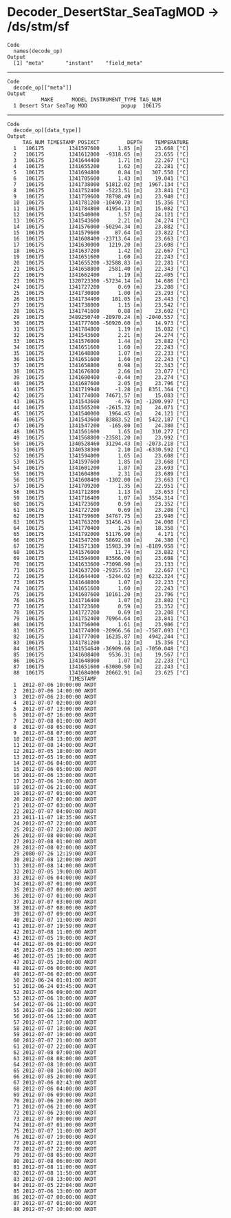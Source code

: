 # Decoder_DesertStar_SeaTagMOD -> /ds/stm/sf

    Code
      names(decode_op)
    Output
      [1] "meta"       "instant"    "field_meta"

---

    Code
      decode_op[["meta"]]
    Output
               MAKE      MODEL INSTRUMENT_TYPE TAG_NUM
      1 Desert Star SeaTag MOD           popup  106175

---

    Code
      decode_op[[data_type]]
    Output
         TAG_NUM TIMESTAMP_POSIXCT         DEPTH    TEMPERATURE
      1   106175        1341597600      1.85 [m]    23.668 [°C]
      2   106175        1341612000  -9318.65 [m]    23.655 [°C]
      3   106175        1341644400      1.71 [m]    22.267 [°C]
      4   106175        1341655200      1.62 [m]    22.281 [°C]
      5   106175        1341694800      0.84 [m]   307.550 [°C]
      6   106175        1341705600      1.43 [m]    19.041 [°C]
      7   106175        1341738000  51812.02 [m]  1967.134 [°C]
      8   106175        1341752400  -5223.51 [m]    23.841 [°C]
      9   106175        1341759600  78798.49 [m]    23.940 [°C]
      10  106175        1341781200 -10490.73 [m]    15.356 [°C]
      11  106175        1341784800  41954.13 [m]    15.082 [°C]
      12  106175        1341540000      1.57 [m]    24.121 [°C]
      13  106175        1341543600      2.21 [m]    24.274 [°C]
      14  106175        1341576000 -50294.34 [m]    23.882 [°C]
      15  106175        1341579600     87.64 [m]    23.822 [°C]
      16  106175        1341608400 -23713.64 [m]    23.663 [°C]
      17  106175        1341630000   1219.20 [m]    23.608 [°C]
      18  106175        1341637200      1.42 [m]    22.667 [°C]
      19  106175        1341651600      1.60 [m]    22.243 [°C]
      20  106175        1341655200 -32588.83 [m]    22.281 [°C]
      21  106175        1341658800   2581.40 [m]    22.343 [°C]
      22  106175        1341662400      1.19 [m]    22.405 [°C]
      23  106175        1320723300 -57234.14 [m]    14.686 [°C]
      24  106175        1341727200      0.69 [m]    23.208 [°C]
      25  106175        1341730800      1.00 [m]    23.293 [°C]
      26  106175        1341734400    101.05 [m]    23.443 [°C]
      27  106175        1341738000      1.15 [m]    23.542 [°C]
      28  106175        1341741600      0.88 [m]    23.602 [°C]
      29  106175        3489250740 -20970.24 [m] -2040.557 [°C]
      30  106175        1341777600 -50920.60 [m]    14.973 [°C]
      31  106175        1341784800      1.19 [m]    15.082 [°C]
      32  106175        1341543600      2.21 [m]    24.274 [°C]
      33  106175        1341576000      1.44 [m]    23.882 [°C]
      34  106175        1341651600      1.60 [m]    22.243 [°C]
      35  106175        1341648000      1.07 [m]    22.233 [°C]
      36  106175        1341651600      1.60 [m]    22.243 [°C]
      37  106175        1341658800      0.98 [m]    22.343 [°C]
      38  106175        1341676800      2.66 [m]    23.077 [°C]
      39  106175        1341680400     -0.44 [m]    23.274 [°C]
      40  106175        1341687600      2.05 [m]    23.796 [°C]
      41  106175        1341719940     -1.28 [m]  8351.364 [°C]
      42  106175        1341774000  74671.57 [m]    15.083 [°C]
      43  106175        1341543600     -4.76 [m] -1200.997 [°C]
      44  106175        1341565200  -2615.32 [m]    24.071 [°C]
      45  106175        1341540000   1964.45 [m]    24.121 [°C]
      46  106175        1341543600  83883.52 [m]  5422.187 [°C]
      47  106175        1341547200   -165.80 [m]    24.380 [°C]
      48  106175        1341561600      1.65 [m]   310.277 [°C]
      49  106175        1341568800 -23581.20 [m]    23.992 [°C]
      50  106175        1340528460  31294.43 [m] -2073.218 [°C]
      51  106175        1340538300      2.10 [m] -6330.592 [°C]
      52  106175        1341594000      1.65 [m]    23.608 [°C]
      53  106175        1341597600      1.85 [m]    23.668 [°C]
      54  106175        1341601200      1.87 [m]    23.693 [°C]
      55  106175        1341604800      2.31 [m]    23.689 [°C]
      56  106175        1341608400  -1302.00 [m]    23.663 [°C]
      57  106175        1341709200      1.35 [m]    22.951 [°C]
      58  106175        1341712800      1.13 [m]    23.653 [°C]
      59  106175        1341716400      1.07 [m]  3554.314 [°C]
      60  106175        1341723600      0.59 [m]    23.352 [°C]
      61  106175        1341727200      0.69 [m]    23.208 [°C]
      62  106175        1341759600  34767.75 [m]    23.940 [°C]
      63  106175        1341763200  31456.43 [m]    24.008 [°C]
      64  106175        1341770400      1.26 [m]    18.358 [°C]
      65  106175        1341792000  51176.90 [m]     4.171 [°C]
      66  106175        1341547200  58692.08 [m]    24.380 [°C]
      67  106175        1341571380  15983.39 [m] -8189.958 [°C]
      68  106175        1341576000     11.74 [m]    23.882 [°C]
      69  106175        1341594000  83566.00 [m]    23.608 [°C]
      70  106175        1341633600 -73098.90 [m]    23.133 [°C]
      71  106175        1341637200 -29357.55 [m]    22.667 [°C]
      72  106175        1341644400  -5244.02 [m]  6232.324 [°C]
      73  106175        1341648000      1.07 [m]    22.233 [°C]
      74  106175        1341651600      1.60 [m]    22.243 [°C]
      75  106175        1341687600  10161.20 [m]    23.796 [°C]
      76  106175        1341716400      1.07 [m]    23.802 [°C]
      77  106175        1341723600      0.59 [m]    23.352 [°C]
      78  106175        1341727200      0.69 [m]    23.208 [°C]
      79  106175        1341752400  70964.64 [m]    23.841 [°C]
      80  106175        1341756000      1.61 [m]    23.906 [°C]
      81  106175        1341774000 -20966.56 [m] -7587.093 [°C]
      82  106175        1341777000  16235.87 [m]  4942.244 [°C]
      83  106175        1341781200      1.12 [m]    15.356 [°C]
      84  106175        1341554640 -36909.66 [m] -7050.048 [°C]
      85  106175        1341608400   9536.31 [m]    19.567 [°C]
      86  106175        1341648000      1.07 [m]    22.233 [°C]
      87  106175        1341651600 -63080.50 [m]    22.243 [°C]
      88  106175        1341684000  20662.91 [m]    23.625 [°C]
                        TIMESTAMP
      1  2012-07-06 10:00:00 AKDT
      2  2012-07-06 14:00:00 AKDT
      3  2012-07-06 23:00:00 AKDT
      4  2012-07-07 02:00:00 AKDT
      5  2012-07-07 13:00:00 AKDT
      6  2012-07-07 16:00:00 AKDT
      7  2012-07-08 01:00:00 AKDT
      8  2012-07-08 05:00:00 AKDT
      9  2012-07-08 07:00:00 AKDT
      10 2012-07-08 13:00:00 AKDT
      11 2012-07-08 14:00:00 AKDT
      12 2012-07-05 18:00:00 AKDT
      13 2012-07-05 19:00:00 AKDT
      14 2012-07-06 04:00:00 AKDT
      15 2012-07-06 05:00:00 AKDT
      16 2012-07-06 13:00:00 AKDT
      17 2012-07-06 19:00:00 AKDT
      18 2012-07-06 21:00:00 AKDT
      19 2012-07-07 01:00:00 AKDT
      20 2012-07-07 02:00:00 AKDT
      21 2012-07-07 03:00:00 AKDT
      22 2012-07-07 04:00:00 AKDT
      23 2011-11-07 18:35:00 AKST
      24 2012-07-07 22:00:00 AKDT
      25 2012-07-07 23:00:00 AKDT
      26 2012-07-08 00:00:00 AKDT
      27 2012-07-08 01:00:00 AKDT
      28 2012-07-08 02:00:00 AKDT
      29 2080-07-26 12:19:00 AKDT
      30 2012-07-08 12:00:00 AKDT
      31 2012-07-08 14:00:00 AKDT
      32 2012-07-05 19:00:00 AKDT
      33 2012-07-06 04:00:00 AKDT
      34 2012-07-07 01:00:00 AKDT
      35 2012-07-07 00:00:00 AKDT
      36 2012-07-07 01:00:00 AKDT
      37 2012-07-07 03:00:00 AKDT
      38 2012-07-07 08:00:00 AKDT
      39 2012-07-07 09:00:00 AKDT
      40 2012-07-07 11:00:00 AKDT
      41 2012-07-07 19:59:00 AKDT
      42 2012-07-08 11:00:00 AKDT
      43 2012-07-05 19:00:00 AKDT
      44 2012-07-06 01:00:00 AKDT
      45 2012-07-05 18:00:00 AKDT
      46 2012-07-05 19:00:00 AKDT
      47 2012-07-05 20:00:00 AKDT
      48 2012-07-06 00:00:00 AKDT
      49 2012-07-06 02:00:00 AKDT
      50 2012-06-24 01:01:00 AKDT
      51 2012-06-24 03:45:00 AKDT
      52 2012-07-06 09:00:00 AKDT
      53 2012-07-06 10:00:00 AKDT
      54 2012-07-06 11:00:00 AKDT
      55 2012-07-06 12:00:00 AKDT
      56 2012-07-06 13:00:00 AKDT
      57 2012-07-07 17:00:00 AKDT
      58 2012-07-07 18:00:00 AKDT
      59 2012-07-07 19:00:00 AKDT
      60 2012-07-07 21:00:00 AKDT
      61 2012-07-07 22:00:00 AKDT
      62 2012-07-08 07:00:00 AKDT
      63 2012-07-08 08:00:00 AKDT
      64 2012-07-08 10:00:00 AKDT
      65 2012-07-08 16:00:00 AKDT
      66 2012-07-05 20:00:00 AKDT
      67 2012-07-06 02:43:00 AKDT
      68 2012-07-06 04:00:00 AKDT
      69 2012-07-06 09:00:00 AKDT
      70 2012-07-06 20:00:00 AKDT
      71 2012-07-06 21:00:00 AKDT
      72 2012-07-06 23:00:00 AKDT
      73 2012-07-07 00:00:00 AKDT
      74 2012-07-07 01:00:00 AKDT
      75 2012-07-07 11:00:00 AKDT
      76 2012-07-07 19:00:00 AKDT
      77 2012-07-07 21:00:00 AKDT
      78 2012-07-07 22:00:00 AKDT
      79 2012-07-08 05:00:00 AKDT
      80 2012-07-08 06:00:00 AKDT
      81 2012-07-08 11:00:00 AKDT
      82 2012-07-08 11:50:00 AKDT
      83 2012-07-08 13:00:00 AKDT
      84 2012-07-05 22:04:00 AKDT
      85 2012-07-06 13:00:00 AKDT
      86 2012-07-07 00:00:00 AKDT
      87 2012-07-07 01:00:00 AKDT
      88 2012-07-07 10:00:00 AKDT

